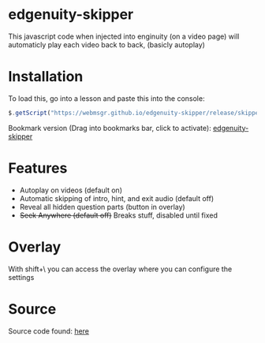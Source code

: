 # edgenuity-skipper

This javascript code when injected into enginuity (on a video page) will automaticly play each video back to back, (basicly autoplay)
# Installation
To load this, go into a lesson and paste this into the console:
```javascript
$.getScript("https://webmsgr.github.io/edgenuity-skipper/release/skipper.min.js")
```

Bookmark version (Drag into bookmarks bar, click to activate): <a href='javascript:$.getScript("https://webmsgr.github.io/edgenuity-skipper/release/skipper.min.js")'>edgenuity-skipper</a>
# Features
* Autoplay on videos (default on)
* Automatic skipping of intro, hint, and exit audio (default off)
* Reveal all hidden question parts (button in overlay)
* ~~Seek Anywhere (default off)~~ Breaks stuff, disabled until fixed

# Overlay
With shift+\ you can access the overlay where you can configure the settings

# Source
Source code found: [here](https://github.com/webmsgr/edgenuity-skipper/blob/main/src/skipper.js)

